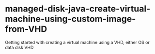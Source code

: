 # managed-disk-java-create-virtual-machine-using-custom-image-from-VHD
Getting started with creating a virtual machine using a VHD, either OS or data disk VHD
